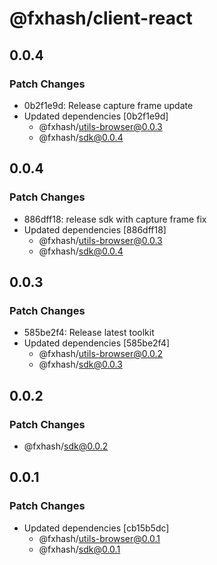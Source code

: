 # @fxhash/client-react

## 0.0.4

### Patch Changes

- 0b2f1e9d: Release capture frame update
- Updated dependencies [0b2f1e9d]
  - @fxhash/utils-browser@0.0.3
  - @fxhash/sdk@0.0.4

## 0.0.4

### Patch Changes

- 886dff18: release sdk with capture frame fix
- Updated dependencies [886dff18]
  - @fxhash/utils-browser@0.0.3
  - @fxhash/sdk@0.0.4

## 0.0.3

### Patch Changes

- 585be2f4: Release latest toolkit
- Updated dependencies [585be2f4]
  - @fxhash/utils-browser@0.0.2
  - @fxhash/sdk@0.0.3

## 0.0.2

### Patch Changes

- @fxhash/sdk@0.0.2

## 0.0.1

### Patch Changes

- Updated dependencies [cb15b5dc]
  - @fxhash/utils-browser@0.0.1
  - @fxhash/sdk@0.0.1
